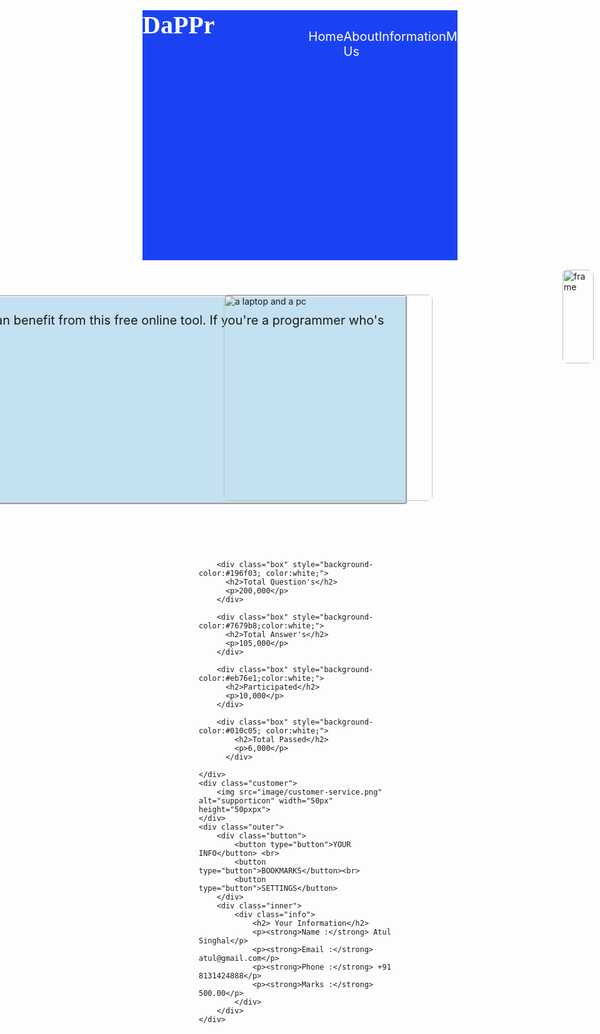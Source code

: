 <!DOCTYPE html>
<html lang="en">
<head>
    <meta charset="UTF-8">
    <meta name="viewport" content="width=device-width, initial-scale=1.0">
    <title>Document</title>
    <style>
        *{
            margin: 0;
        }
        .container{
            height: 10vh;
            width: 100%;
            background-color: rgb(27, 66, 242);
            display: flex;
            justify-content:space-around
            align-items center;
        }
        .container  div {
            width: 120px;
            height: 30px;
        }
        #item2{
            width: 31%;
            display: flex;
            justify-content:space-between;
            color: #fff;
            margin-right: 300px;
            margin-left: 150px;
            margin-top: 30px;
        }
        #item2 > div {
            font-size: 20px
        }
        .item1{
            color: #fff;
            font-weight: bold;
            font-family: cursive;
            font-size: 40px;
            padding-bottom: 20px;
        }
        .item3{
            display: flex;
        }
        .search{
            margin-left: 50px;
        }
        .item3> div {
            margin-left: 120px;
            margin-top: 10px;
        }
        section{
            width: 59rem;
            height: 1rem;
            padding-left: 50px;
            margin-left: 80px;
            margin-top: 40px;
        }
        img{
            border-radius: 8px;
            margin-top: 15px;
        }
        aside {
            width: 45em;
            height: 19rem;
            padding-left: 15px;
            padding-top: 25px;
            margin-right: 80px;
            float: right;
            background-color: rgb(195, 225, 240);
            border-style: groove;
            border-radius: 5px;
            align-items: right;
            box-shadow: 2px lightblue;
            font-size: 20px;
        }
        .boxcontainer{
            display:flex;
            margin-top: 410px;
            margin-left: 90px;
            margin-right: 80px;
        }
        .box {
            flex:auto;
            margin-left: 30px;
            margin-right: 50px;
            margin-top: 5px;
            border: 2px solid #ccc;
            width: 5px;
            height: 90px;
            border-radius: 15px;
            position: relative;
            padding: 20px 2px 0px 30px;
        }
        button{
            border: solid cornsilk;
            color: rgb(237, 240, 240);
            background-color: rgb(89, 107, 241);
            padding: 16px 32px;
            text-align: center;
            text-decoration: none;
            display: inline-block;
            font-size: 16px;
            transition-duration: 0.4s;
            cursor:grabbing;
            width: 230px;
            height: 80px;
            margin-top: 40px;
            margin-left: 20px;
            border-radius: 12px;
        }
        .outer {
            width: 900px;
            height: 400px;
            margin: 50px auto;
            background-color: rgb(89, 107, 241);
            padding: 20px 20px 20px 20px;
            border-radius: 12px;
        }
        .inner {
            position: absolute;
            top: 810px;
            right: 300px;
            border: solid white;
            height: 390px;
            width: 600px;
            background-color: rgb(208, 235, 233);
            border-radius: 12px;
        }
        .info{
            padding-left: 40px;
            margin-right: 100px;
            padding-top: 20px;
            margin-top: 9px;
            font-size: 20px;
        }
        .customer{
            position: sticky;
            bottom: 0;
            margin: 12px 10px 10px 1400px;
            background-color: #fff;
        }
        .sidepanel{
            position: fixed;
            right: 10px;
        }
    </style>
</head>
<body>
    <nav>
        <div class="container">
            <div class="item item1">DaPPr</div>
            <div id="item2" class="item">
                <div>Home</div>
                <div>About Us</div>
                <div>Information</div>
                <div>More</div>
            </div>
            <div class="item3">
                <div class="search">
                    <form action="#">
                        <input type="text" placeholder="Search..."name="search">
                    </form>
                </div>
                <div>
                    <img src="image/Vector.png" width="50px" height="30px">
                </div>
            </div>
        </div>
    </nav>
    <div class="sidepanel">
        <img src="image/Frame 1.png" alt="frame" width="50px" height="150pxpx">
    </div> 
 <section>
        <img src="image/safar-safarov-koOdUvfGr4c-unsplash-683x1024.jpg" alt="a laptop and a pc" width="334" height="330">
</section>
<aside> It's not only writers who can benefit from this free online tool. If you're a programmer who's working on a .......</aside>  
    <div class="boxcontainer">

        <div class="box" style="background-color:#196f03; color:white;">
          <h2>Total Question's</h2>
          <p>200,000</p>
        </div>
        
        <div class="box" style="background-color:#7679b8;color:white;">
          <h2>Total Answer's</h2>
          <p>105,000</p>
        </div>
    
        <div class="box" style="background-color:#eb76e1;color:white;">
          <h2>Participated</h2>
          <p>10,000</p>
        </div>

        <div class="box" style="background-color:#010c05; color:white;">
            <h2>Total Passed</h2>
            <p>6,000</p>
          </div>
      
    </div>
    <div class="customer">
        <img src="image/customer-service.png" alt="supporticon" width="50px" height="50pxpx">
    </div> 
    <div class="outer">
        <div class="button">
            <button type="button">YOUR INFO</button> <br>
            <button type="button">BOOKMARKS</button><br>
            <button type="button">SETTINGS</button>
        </div>
        <div class="inner">
            <div class="info">
                <h2> Your Information</h2>
                <p><strong>Name :</strong> Atul Singhal</p>
                <p><strong>Email :</strong> atul@gmail.com</p>
                <p><strong>Phone :</strong> +91 8131424888</p>
                <p><strong>Marks :</strong> 500.00</p>
            </div>
        </div>
    </div>
</body>
</html>
